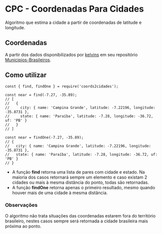 # CPC - Coordenadas Para Cidades
Algoritmo que estima a cidade a partir de coordenadas de latitude e longitude.

## Coordenadas
A partir dos dados disponibilizados por [kelvins](https://github.com/kelvins) em seu repositório [Municipios-Brasileiros](https://github.com/kelvins/Municipios-Brasileiros).

## Como utilizar
```
const { find, findOne } = require('coords2cidades');

const near = find(-7.27, -35.89);
// [
//   {
//     city: { name: 'Campina Grande', latitude: -7.22196, longitude: -35.8731 },
//     state: { name: 'Paraíba', latitude: -7.28, longitude: -36.72, uf: 'PB' }
//   }
// ]

const near = findOne(-7.27, -35.89);
// {
//   city: { name: 'Campina Grande', latitude: -7.22196, longitude: -35.8731 },
//   state: { name: 'Paraíba', latitude: -7.28, longitude: -36.72, uf: 'PB' }
// }
```

- A função **find** retorna uma lista de pares com cidade e estado. Na maioria dos casos retornará sempre um elemento e caso existam 2 cidades ou mais à mesma distância do ponto, todas são retornadas.
- A função **findOne** retorna apenas o primeiro resultado, mesmo quando houver mais de uma cidade à mesma distância.

### Observações
O algoritmo não trata situações das coordenadas estarem fora do território brasileiro, nestes casos sempre será retornada a cidade brasileira mais próxima ao ponto.
